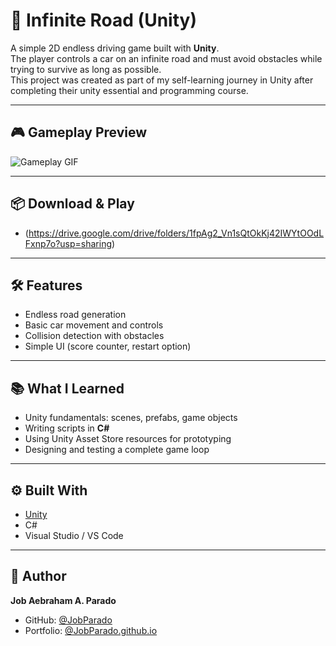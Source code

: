 # 🚗 Infinite Road (Unity)

A simple 2D endless driving game built with **Unity**.  
The player controls a car on an infinite road and must avoid obstacles while trying to survive as long as possible.  
This project was created as part of my self-learning journey in Unity after completing their unity essential and programming course.

---

## 🎮 Gameplay Preview
![Gameplay GIF](game.gif)

---

## 📦 Download & Play
- (https://drive.google.com/drive/folders/1fpAg2_Vn1sQtOkKj42IWYtOOdLFxnp7o?usp=sharing)  


---

## 🛠️ Features
- Endless road generation  
- Basic car movement and controls  
- Collision detection with obstacles  
- Simple UI (score counter, restart option)

---

## 📚 What I Learned
- Unity fundamentals: scenes, prefabs, game objects  
- Writing scripts in **C#**  
- Using Unity Asset Store resources for prototyping  
- Designing and testing a complete game loop  

---

## ⚙️ Built With
- [Unity](https://unity.com/)  
- C#  
- Visual Studio / VS Code  

---

## 👤 Author
**Job Aebraham A. Parado**  
- GitHub: [@JobParado](https://github.com/JobParado)  
- Portfolio: [@JobParado.github.io](https://your-username.github.io)  
